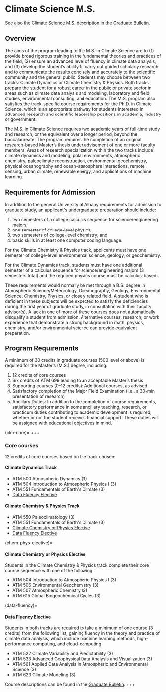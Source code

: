 # Climate Science M.S.

See also the [Climate Science M.S. description in the Graduate Bulletin](https://www.albany.edu/graduate-bulletin/climate-science-ms.php).

## Overview

The aims of the program leading to the M.S. in Climate Science are to (1) provide broad rigorous training in the fundamental theories and practices of the field, (2) ensure an advanced level of fluency in climate data analysis, and (3) develop the student’s ability to carry out guided scholarly research and to communicate the results concisely and accurately to the scientific community and the general public. Students may choose between two tracks: Climate Dynamics or Climate Chemistry & Physics. Both tracks prepare the student for a robust career in the public or private sector in areas such as climate data analysis and modeling, laboratory and field studies, environmental consulting, and education. The M.S. program also satisfies the track-specific course requirements for the Ph.D. in Climate Science, which is an appropriate pathway for students interested in advanced research and scientific leadership positions in academia, industry or government.

The M.S. in Climate Science requires two academic years of full-time study and research, or the equivalent over a longer period, beyond the baccalaureate. The program requires the completion of an original research-based Master’s thesis under advisement of one or more faculty members. Areas of research specialization within the two tracks include climate dynamics and modeling, polar environments, atmospheric chemistry, paleoclimate reconstruction, environmental geochemistry, physical oceanography and ocean-atmosphere interactions, remote sensing, urban climate, renewable energy, and applications of machine learning.

## Requirements for Admission

In addition to the general University at Albany requirements for admission to graduate study, an applicant's undergraduate preparation should include:

1. two semesters of a college calculus sequence for science/engineering majors;
2. one semester of college-level physics;
3. two semesters of college-level chemistry; and
4. basic skills in at least one computer coding language.

For the Climate Chemistry & Physics track, applicants must have one semester of college-level environmental science, geology, or geochemistry.

For the Climate Dynamics track, students must have one additional semester of a calculus sequence for science/engineering majors (3 semesters total) and the required physics course must be calculus-based.

These requirements would normally be met through a B.S. degree in Atmospheric Science/Meteorology, Oceanography, Geology, Environmental Science, Chemistry, Physics, or closely related field. A student who is deficient in these subjects will be expected to satisfy the deficiencies during the first year of graduate study, in consultation with their faculty advisor(s). A lack in one of more of these courses does not automatically disqualify a student from admission. Alternative courses, research, or work experience that demonstrate a strong background in math, physics, chemistry, and/or environmental science can provide equivalent preparation.

## Program Requirements

A minimum of 30 credits in graduate courses (500 level or above) is required for the Master’s (M.S.) degree, including:

1. 12 credits of core courses
2. Six credits of ATM 699 leading to an acceptable Master’s thesis
3. Supporting courses (0–12 credits): Additional courses, as advised
4. Satisfactory completion of the Major Field Examination (i.e., a 30-min presentation of research)
5. Ancillary Duties: In addition to the completion of course requirements, satisfactory performance in some ancillary teaching, research, or practicum duties contributing to academic development is required, whether or not the student receives financial support. These duties will be assigned with educational objectives in mind.

(clm-core)=
+++
### Core courses
12 credits of core courses based on the track chosen:

#### Climate Dynamics Track
- ATM 500 Atmospheric Dynamics (3)
- ATM 504 Introduction to Atmospheric Physics I (3)
- ATM 551 Fundamentals of Earth's Climate (3)
- [Data Fluency Elective](data-fluency)
  
  
#### Climate Chemistry & Physics Track
- ATM 550 Paleoclimatology (3)
- ATM 551 Fundamentals of Earth's Climate (3)
- [Climate Chemistry or Physics Elective](chem-phys-elective)
- [Data Fluency Elective](data-fluency)
  
(chem-phys-elective)=
#### Climate Chemistry or Physics Elective
Students in the Climate Chemistry & Physics track complete their core course sequence with one of the following:
- ATM 504 Introduction to Atmospheric Physics I (3)
- ATM 506 Environmental Geochemistry (3)
- ATM 507 Atmospheric Chemistry (3)
- ATM 615 Global Biogeochemical Cycles (3)

(data-fluency)=  
#### Data Fluency Elective
Students in both tracks are required to take a minimum of one course (3 credits) from the following list, gaining fluency in the theory and practice of climate data analysis, which include machine learning methods, high-performance computing, and cloud-computing.

- ATM 522 Climate Variability and Predictability (3)
- ATM 533 Advanced Geophysical Data Analysis and Visualization (3)
- ATM 561 Applied Data Analysis in Atmospheric and Environmental Science (3)
- ATM 623 Climate Modeling (3)

Course descriptions can be found in the [Graduate Bulletin](https://www.albany.edu/graduate-bulletin/atmospheric-science-courses.php).
+++

```{include} ms-thesis.md
```
